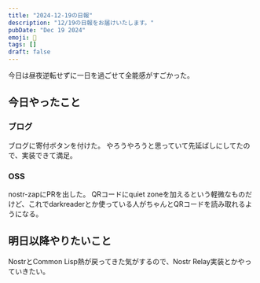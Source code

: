 ```yaml
---
title: "2024-12-19の日報"
description: "12/19の日報をお届けいたします。"
pubDate: "Dec 19 2024"
emoji: 🦊
tags: []
draft: false
---
```


今日は昼夜逆転せずに一日を過ごせて全能感がすごかった。

## 今日やったこと

### ブログ

ブログに寄付ボタンを付けた。
やろうやろうと思っていて先延ばしにしてたので、実装できて満足。

### OSS

nostr-zapにPRを出した。 QRコードにquiet
zoneを加えるという軽微なものだけど、これでdarkreaderとか使っている人がちゃんとQRコードを読み取れるようになる。

## 明日以降やりたいこと

NostrとCommon Lisp熱が戻ってきた気がするので、Nostr
Relay実装とかやっていきたい。

